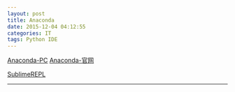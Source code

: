 ```yaml
---
layout: post
title: Anaconda
date: 2015-12-04 04:12:55
categories: IT
tags: Python IDE
---
```



[Anaconda-PC](https://packagecontrol.io/packages/Anaconda)
[Anaconda-官网](http://damnwidget.github.io/anaconda/)

[SublimeREPL](https://packagecontrol.io/packages/SublimeREPL)

------
